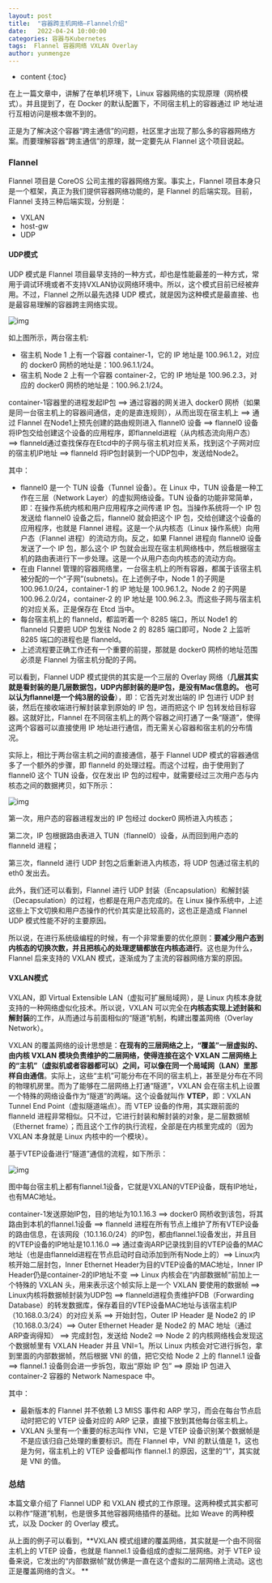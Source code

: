 ```yaml
---
layout: post
title:  "容器跨主机网络—Flannel介绍"
date:   2022-04-24 10:00:00
categories: 容器与Kubernetes
tags:  Flannel 容器网络 VXLAN Overlay
author: yunmengze
---
```


* content
{:toc}

在上一篇文章中，讲解了在单机环境下，Linux 容器网络的实现原理（网桥模式）。并且提到了，在 Docker 的默认配置下，不同宿主机上的容器通过 IP 地址进行互相访问是根本做不到的。

正是为了解决这个容器“跨主通信”的问题，社区里才出现了那么多的容器网络方案。而要理解容器“跨主通信”的原理，就一定要先从 Flannel 这个项目说起。







### Flannel

Flannel 项目是 CoreOS 公司主推的容器网络方案。事实上，Flannel 项目本身只是一个框架，真正为我们提供容器网络功能的，是 Flannel 的后端实现。目前，Flannel 支持三种后端实现，分别是：

* VXLAN
* host-gw
* UDP

#### UDP模式

UDP 模式是 Flannel 项目最早支持的一种方式，却也是性能最差的一种方式，常用于调试环境或者不支持VXLAN协议网络环境中。所以，这个模式目前已经被弃用。不过，Flannel 之所以最先选择 UDP 模式，就是因为这种模式是最直接、也是最容易理解的容器跨主网络实现。

![img](https://cdn.jsdelivr.net/gh/IT-YUNMENGZE/ImgDB/blog_img/flannel_udp.jpg)

如上图所示，两台宿主机:

* 宿主机 Node 1 上有一个容器 container-1，它的 IP 地址是 100.96.1.2，对应的 docker0 网桥的地址是：100.96.1.1/24。
* 宿主机 Node 2 上有一个容器 container-2，它的 IP 地址是 100.96.2.3，对应的 docker0 网桥的地址是：100.96.2.1/24。

container-1容器里的进程发起IP包 ==> 通过容器的网关进入 docker0 网桥（如果是同一台宿主机上的容器间通信，走的是直连规则），从而出现在宿主机上 ==> 通过 Flannel 在Node1上预先创建的路由规则进入 flannel0 设备 ==> flannel0 设备将IP包交给创建这个设备的应用程序，即flanneld进程（从内核态流向用户态） ==> flanneld通过查找保存在Etcd中的子网与宿主机对应关系，找到这个子网对应的宿主机IP地址 ==> flanneld 将IP包封装到一个UDP包中，发送给Node2。

其中：

* flannel0 是一个 TUN 设备（Tunnel 设备）。在 Linux 中，TUN 设备是一种工作在三层（Network Layer）的虚拟网络设备。TUN 设备的功能非常简单，即：在操作系统内核和用户应用程序之间传递 IP 包。当操作系统将一个 IP 包发送给 flannel0 设备之后，flannel0 就会把这个 IP 包，交给创建这个设备的应用程序，也就是 Flannel 进程。这是一个从内核态（Linux 操作系统）向用户态（Flannel 进程）的流动方向。反之，如果 Flannel 进程向 flannel0 设备发送了一个 IP 包，那么这个 IP 包就会出现在宿主机网络栈中，然后根据宿主机的路由表进行下一步处理。这是一个从用户态向内核态的流动方向。
* 在由 Flannel 管理的容器网络里，一台宿主机上的所有容器，都属于该宿主机被分配的一个“子网”(subnets)。在上述例子中，Node 1 的子网是 100.96.1.0/24，container-1 的 IP 地址是 100.96.1.2。Node 2 的子网是 100.96.2.0/24，container-2 的 IP 地址是 100.96.2.3。而这些子网与宿主机的对应关系，正是保存在 Etcd 当中。
* 每台宿主机上的 flanneld，都监听着一个 8285 端口，所以 Node1 的 flanneld 只要把 UDP 包发往 Node 2 的 8285 端口即可，Node 2 上监听 8285 端口的进程也是 flanneld。
* 上述流程要正确工作还有一个重要的前提，那就是 docker0 网桥的地址范围必须是 Flannel 为宿主机分配的子网。

可以看到，Flannel UDP 模式提供的其实是一个三层的 Overlay 网络（**几层其实就是看封装的是几层数据包，UDP内部封装的是IP包，是没有Mac信息的。 也可以认为flannel是一个纯3层的设备**），即：它首先对发出端的 IP 包进行 UDP 封装，然后在接收端进行解封装拿到原始的 IP 包，进而把这个 IP 包转发给目标容器。这就好比，Flannel 在不同宿主机上的两个容器之间打通了一条“隧道”，使得这两个容器可以直接使用 IP 地址进行通信，而无需关心容器和宿主机的分布情况。

实际上，相比于两台宿主机之间的直接通信，基于 Flannel UDP 模式的容器通信多了一个额外的步骤，即 flanneld 的处理过程。而这个过程，由于使用到了 flannel0 这个 TUN 设备，仅在发出 IP 包的过程中，就需要经过三次用户态与内核态之间的数据拷贝，如下所示：

![img](https://cdn.jsdelivr.net/gh/IT-YUNMENGZE/ImgDB/blog_img/tun.png)

第一次，用户态的容器进程发出的 IP 包经过 docker0 网桥进入内核态；

第二次，IP 包根据路由表进入 TUN（flannel0）设备，从而回到用户态的 flanneld 进程；

第三次，flanneld 进行 UDP 封包之后重新进入内核态，将 UDP 包通过宿主机的 eth0 发出去。

此外，我们还可以看到，Flannel 进行 UDP 封装（Encapsulation）和解封装（Decapsulation）的过程，也都是在用户态完成的。在 Linux 操作系统中，上述这些上下文切换和用户态操作的代价其实是比较高的，这也正是造成 Flannel UDP 模式性能不好的主要原因。

所以说，在进行系统级编程的时候，有一个非常重要的优化原则：**要减少用户态到内核态的切换次数，并且把核心的处理逻辑都放在内核态进行**。这也是为什么，Flannel 后来支持的 VXLAN 模式，逐渐成为了主流的容器网络方案的原因。

#### VXLAN模式

VXLAN，即 Virtual Extensible LAN（虚拟可扩展局域网），是 Linux 内核本身就支持的一种网络虚似化技术。所以说，VXLAN 可以完全在**内核态实现上述封装和解封装**的工作，从而通过与前面相似的“隧道”机制，构建出覆盖网络（Overlay Network）。

VXLAN 的覆盖网络的设计思想是：**在现有的三层网络之上，“覆盖”一层虚拟的、由内核 VXLAN 模块负责维护的二层网络，使得连接在这个 VXLAN 二层网络上的“主机”（虚拟机或者容器都可以）之间，可以像在同一个局域网（LAN）里那样自由通信**。实际上，这些“主机”可能分布在不同的宿主机上，甚至是分布在不同的物理机房里。而为了能够在二层网络上打通“隧道”，VXLAN 会在宿主机上设置一个特殊的网络设备作为“隧道”的两端。这个设备就叫作 **VTEP**，即：VXLAN Tunnel End Point（虚拟隧道端点）。而 VTEP 设备的作用，其实跟前面的 flanneld 进程非常相似。只不过，它进行封装和解封装的对象，是二层数据帧（Ethernet frame）；而且这个工作的执行流程，全部是在内核里完成的（因为 VXLAN 本身就是 Linux 内核中的一个模块）。

基于VTEP设备进行“隧道”通信的流程，如下所示：

![img](https://cdn.jsdelivr.net/gh/IT-YUNMENGZE/ImgDB/blog_img/vxlan.jpg)

图中每台宿主机上都有flannel.1设备，它就是VXLAN的VTEP设备，既有IP地址，也有MAC地址。

container-1发送原始IP包，目的地址为10.1.16.3 ==> docker0 网桥收到该包，将其路由到本机的flannel.1设备 ==> flanneld 进程在所有节点上维护了所有VTEP设备的路由信息，在该网段（10.1.16.0/24）的IP包，都由flannel.1设备发出，并且目的VTEP设备的IP地址是10.1.16.0 ==> 通过查询ARP记录找到目的VTEP设备的MAC地址（也是由flanneld进程在节点启动时自动添加到所有Node上的）==> Linux内核开始二层封包，Inner Ethernet Header为目的VTEP设备的MAC地址，Inner IP Header仍是container-2的IP地址不变 ==> Linux 内核会在“内部数据帧”前加上一个特殊的 VXLAN 头，用来表示这个帧实际上是一个 VXLAN 要使用的数据帧 ==> Linux内核将数据帧封装为UDP包 ==> flanneld进程负责维护FDB（Forwarding Database）的转发数据库，保存着目的VTEP设备MAC地址与该宿主机IP（10.168.0.3/24）的对应关系 ==> 开始封包，Outer IP Header 是 Node2 的 IP（10.168.0.3/24）==> Outer Ethernet Header 是 Node2 的 MAC 地址（通过ARP查询得知） ==> 完成封包，发送给 Node2 ==> Node 2 的内核网络栈会发现这个数据帧里有 VXLAN Header 并且 VNI=1。所以 Linux 内核会对它进行拆包，拿到里面的内部数据帧，然后根据 VNI 的值，把它交给 Node 2 上的 flannel.1 设备 ==> flannel.1 设备则会进一步拆包，取出“原始 IP 包” ==> 原始 IP 包进入container-2 容器的 Network Namespace 中。

其中：

* 最新版本的 Flannel 并不依赖 L3 MISS 事件和 ARP 学习，而会在每台节点启动时把它的 VTEP 设备对应的 ARP 记录，直接下放到其他每台宿主机上。
* VXLAN 头里有一个重要的标志叫作 VNI，它是 VTEP 设备识别某个数据帧是不是应该归自己处理的重要标识。而在 Flannel 中，VNI 的默认值是 1，这也是为何，宿主机上的 VTEP 设备都叫作 flannel.1 的原因，这里的“1”，其实就是 VNI 的值。

### 总结

本篇文章介绍了 Flannel UDP 和 VXLAN 模式的工作原理。这两种模式其实都可以称作“隧道”机制，也是很多其他容器网络插件的基础。比如 Weave 的两种模式，以及 Docker 的 Overlay 模式。

从上面的例子可以看到，**VXLAN 模式组建的覆盖网络，其实就是一个由不同宿主机上的 VTEP 设备，也就是 flannel.1 设备组成的虚拟二层网络。对于 VTEP 设备来说，它发出的“内部数据帧”就仿佛是一直在这个虚拟的二层网络上流动。这也正是覆盖网络的含义。 **